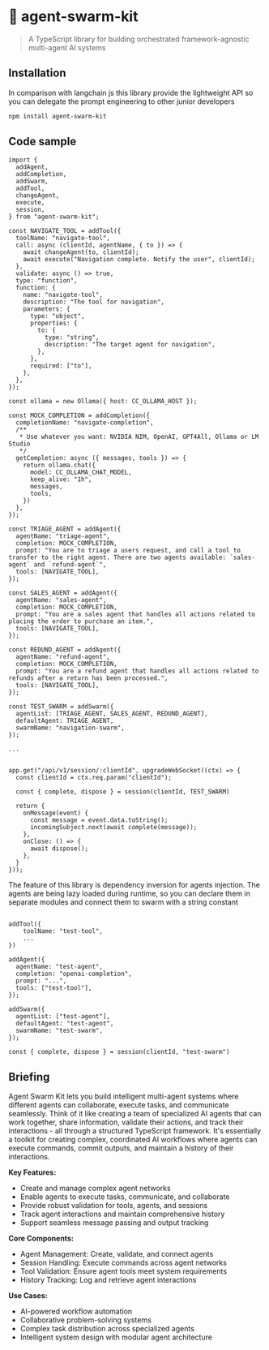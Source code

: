 # 🐝 agent-swarm-kit

> A TypeScript library for building orchestrated framework-agnostic multi-agent AI systems

## Installation

In comparison with langchain js this library provide the lightweight API so you can delegate the prompt engineering to other junior developers

```bash
npm install agent-swarm-kit
```

## Code sample

```tsx
import {
  addAgent,
  addCompletion,
  addSwarm,
  addTool,
  changeAgent,
  execute,
  session,
} from "agent-swarm-kit";

const NAVIGATE_TOOL = addTool({
  toolName: "navigate-tool",
  call: async (clientId, agentName, { to }) => {
    await changeAgent(to, clientId);
    await execute("Navigation complete. Notify the user", clientId);
  },
  validate: async () => true,
  type: "function",
  function: {
    name: "navigate-tool",
    description: "The tool for navigation",
    parameters: {
      type: "object",
      properties: {
        to: {
          type: "string",
          description: "The target agent for navigation",
        },
      },
      required: ["to"],
    },
  },
});

const ollama = new Ollama({ host: CC_OLLAMA_HOST });

const MOCK_COMPLETION = addCompletion({
  completionName: "navigate-completion",
  /**
   * Use whatever you want: NVIDIA NIM, OpenAI, GPT4All, Ollama or LM Studio
   */
  getCompletion: async ({ messages, tools }) => {
    return ollama.chat({
      model: CC_OLLAMA_CHAT_MODEL,
      keep_alive: "1h",
      messages,
      tools,
    })
  },
});

const TRIAGE_AGENT = addAgent({
  agentName: "triage-agent",
  completion: MOCK_COMPLETION,
  prompt: "You are to triage a users request, and call a tool to transfer to the right agent. There are two agents available: `sales-agent` and `refund-agent`",
  tools: [NAVIGATE_TOOL],
});

const SALES_AGENT = addAgent({
  agentName: "sales-agent",
  completion: MOCK_COMPLETION,
  prompt: "You are a sales agent that handles all actions related to placing the order to purchase an item.",
  tools: [NAVIGATE_TOOL],
});

const REDUND_AGENT = addAgent({
  agentName: "refund-agent",
  completion: MOCK_COMPLETION,
  prompt: "You are a refund agent that handles all actions related to refunds after a return has been processed.",
  tools: [NAVIGATE_TOOL],
});

const TEST_SWARM = addSwarm({
  agentList: [TRIAGE_AGENT, SALES_AGENT, REDUND_AGENT],
  defaultAgent: TRIAGE_AGENT,
  swarmName: "navigation-swarm",
});

...


app.get("/api/v1/session/:clientId", upgradeWebSocket((ctx) => {
  const clientId = ctx.req.param("clientId");

  const { complete, dispose } = session(clientId, TEST_SWARM)

  return {
    onMessage(event) {
      const message = event.data.toString();
      incomingSubject.next(await complete(message));
    },
    onClose: () => {
      await dispose();
    },
  }
}));

```

The feature of this library is dependency inversion for agents injection. The agents are being lazy loaded during runtime, so you can declare them in separate modules and connect them to swarm with a string constant

```tsx

addTool({
    toolName: "test-tool",
    ...
})

addAgent({
  agentName: "test-agent",
  completion: "openai-completion",
  prompt: "...",
  tools: ["test-tool"],
});

addSwarm({
  agentList: ["test-agent"],
  defaultAgent: "test-agent",
  swarmName: "test-swarm",
});

const { complete, dispose } = session(clientId, "test-swarm")
```

## Briefing

Agent Swarm Kit lets you build intelligent multi-agent systems where different agents can collaborate, execute tasks, and communicate seamlessly. Think of it like creating a team of specialized AI agents that can work together, share information, validate their actions, and track their interactions - all through a structured TypeScript framework. It's essentially a toolkit for creating complex, coordinated AI workflows where agents can execute commands, commit outputs, and maintain a history of their interactions.

**Key Features:**
- Create and manage complex agent networks
- Enable agents to execute tasks, communicate, and collaborate
- Provide robust validation for tools, agents, and sessions
- Track agent interactions and maintain comprehensive history
- Support seamless message passing and output tracking

**Core Components:**
- Agent Management: Create, validate, and connect agents
- Session Handling: Execute commands across agent networks
- Tool Validation: Ensure agent tools meet system requirements
- History Tracking: Log and retrieve agent interactions

**Use Cases:**
- AI-powered workflow automation
- Collaborative problem-solving systems
- Complex task distribution across specialized agents
- Intelligent system design with modular agent architecture
